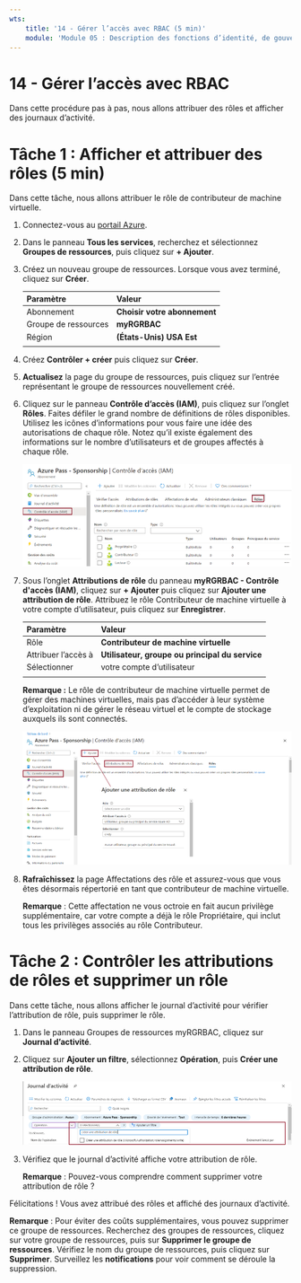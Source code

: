 ```yaml
---
wts:
    title: '14 - Gérer l’accès avec RBAC (5 min)'
    module: 'Module 05 : Description des fonctions d’identité, de gouvernance, de confidentialité et de conformité'
---
```

# 14 - Gérer l’accès avec RBAC

Dans cette procédure pas à pas, nous allons attribuer des rôles et afficher des journaux d’activité. 

# Tâche 1 : Afficher et attribuer des rôles (5 min)

Dans cette tâche, nous allons attribuer le rôle de contributeur de machine virtuelle. 

1. Connectez-vous au [portail Azure](https://portal.azure.com).

2. Dans le panneau **Tous les services**, recherchez et sélectionnez **Groupes de ressources**, puis cliquez sur **+ Ajouter**.

3. Créez un nouveau groupe de ressources. Lorsque vous avez terminé, cliquez sur **Créer**. 

    | Paramètre | Valeur |
    | -- | -- |
    | Abonnement | **Choisir votre abonnement** |
    | Groupe de ressources | **myRGRBAC** |
    | Région | **(États-Unis) USA Est** |
    | | |

4. Créez **Contrôler + créer** puis cliquez sur **Créer**.

5. **Actualisez** la page du groupe de ressources, puis cliquez sur l’entrée représentant le groupe de ressources nouvellement créé.

6. Cliquez sur le panneau **Contrôle d’accès (IAM)**, puis cliquez sur l’onglet **Rôles**. Faites défiler le grand nombre de définitions de rôles disponibles. Utilisez les icônes d’informations pour vous faire une idée des autorisations de chaque rôle. Notez qu’il existe également des informations sur le nombre d’utilisateurs et de groupes affectés à chaque rôle.

    ![Capture d’écran du panneau des rôles IAM. Les rôles de propriétaire, de contributeur et de lecteur sont affichés.](../images/1501.png)

7. Sous l’onglet **Attributions de rôle** du panneau **myRGRBAC - Contrôle d'accès (IAM)**, cliquez sur **+ Ajouter** puis cliquez sur **Ajouter une attribution de rôle**. Attribuez le rôle Contributeur de machine virtuelle à votre compte d’utilisateur, puis cliquez sur **Enregistrer**. 

    | Paramètre | Valeur |
    | -- | -- |
    | Rôle | **Contributeur de machine virtuelle** |
    | Attribuer l’accès à | **Utilisateur, groupe ou principal du service** |
    | Sélectionner | votre compte d’utilisateur |
    | | |

    **Remarque :** Le rôle de contributeur de machine virtuelle permet de gérer des machines virtuelles, mais pas d’accéder à leur système d’exploitation ni de gérer le réseau virtuel et le compte de stockage auxquels ils sont connectés.

    ![Capture d’écran de la page Ajouter une attribution de rôle complétée avec les informations nécessaires.](../images/1502.png)

8. **Rafraîchissez** la page Affectations des rôle et assurez-vous que vous êtes désormais répertorié en tant que contributeur de machine virtuelle. 

    **Remarque** : Cette affectation ne vous octroie en fait aucun privilège supplémentaire, car votre compte a déjà le rôle Propriétaire, qui inclut tous les privilèges associés au rôle Contributeur.

# Tâche 2 : Contrôler les attributions de rôles et supprimer un rôle

Dans cette tâche, nous allons afficher le journal d’activité pour vérifier l’attribution de rôle, puis supprimer le rôle. 

1. Dans le panneau Groupes de ressources myRGRBAC, cliquez sur **Journal d’activité**.

2. Cliquez sur **Ajouter un filtre**, sélectionnez **Opération**, puis **Créer une attribution de rôle**.

    ![Capture d’écran de la page Journal d’activité avec un filtre configuré.](../images/1503.png)

3. Vérifiez que le journal d’activité affiche votre attribution de rôle. 

    **Remarque** : Pouvez-vous comprendre comment supprimer votre attribution de rôle ?

Félicitations ! Vous avez attribué des rôles et affiché des journaux d’activité. 

**Remarque** : Pour éviter des coûts supplémentaires, vous pouvez supprimer ce groupe de ressources. Recherchez des groupes de ressources, cliquez sur votre groupe de ressources, puis sur **Supprimer le groupe de ressources**. Vérifiez le nom du groupe de ressources, puis cliquez sur **Supprimer**. Surveillez les **notifications** pour voir comment se déroule la suppression.


